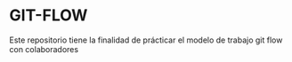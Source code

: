 # GIT-FLOW
Este repositorio tiene la finalidad de prácticar el modelo de trabajo git flow con colaboradores
